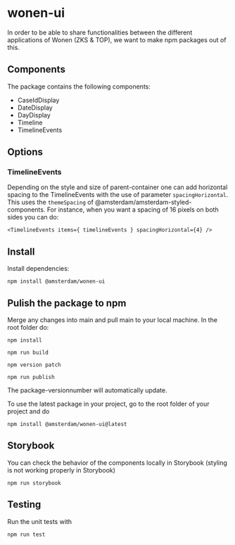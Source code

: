 # wonen-ui
In order to be able to share functionalities between the different applications of Wonen (ZKS & TOP), we want to make npm packages out of this.

## Components
The package contains the following components:

- CaseIdDisplay
- DateDisplay
- DayDisplay
- Timeline
- TimelineEvents

## Options
### TimelineEvents
Depending on the style and size of parent-container one can add horizontal spacing to the TimelineEvents with the use of parameter ```spacingHorizontal```.
This uses the ```themeSpacing``` of @amsterdam/amsterdam-styled-components.
For instance, when you want a spacing of 16 pixels on both sides you can do:

```<TimelineEvents items={ timelineEvents } spacingHorizontal={4} />```
## Install

Install dependencies:
```
npm install @amsterdam/wonen-ui
```

## Pulish the package to npm

Merge any changes into main and pull main to your local machine.
In the root folder do:
```
npm install
```
```
npm run build
```
```
npm version patch
```
```
npm run publish
```
The package-versionnumber will automatically update.

To use the latest package in your project, go to the root folder of your project and do 
```
npm install @amsterdam/wonen-ui@latest
```
## Storybook
You can check the behavior of the components locally in Storybook (styling is not working properly in Storybook)
```
npm run storybook
```

## Testing
Run the unit tests with
```
npm run test
```
